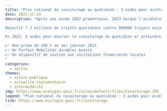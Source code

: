 ```yaml
---
title: "Plan national du covoiturage au quotidien : 3 aides pour accélerer le développement de la pratique"
date: 2022-12-23
description: "Après une année 2022 prometteuse, 2023 marque l'accélération du covoiturage avec le lancement du Plan national covoiturage du quotidien !

Objectif ? 3 millions de trajets quotidiens contre 900000 trajets aujourd’hui et près de 4,5millions de tonnes de CO2 qui pourraient être évitées annuellement.

En 2023, 3 aides pour muscler le covoiturage du quotidien et atteindre cet objectif 💪

👉 Une prime de 100 € au 1er janvier 2023
👉 Un Forfait Mobilités durables boosté
👉 Un dispositif de soutien aux incitations financières locales
"
categories: 
  - veille
themes: 
  - action-publique
  - actualite-reglementaire
  - intermodalite
img: https://www.ecologie.gouv.fr/sites/default/files/Covoiturage.JPG
legend: "Plan national du covoiturage au quotidien : 3 aides pour accélerer le développement de la pratique"
link: https://www.ecologie.gouv.fr/covoiturage
---
```

